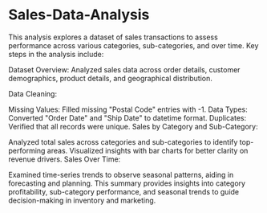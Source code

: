 # Sales-Data-Analysis

This analysis explores a dataset of sales transactions to assess performance across various categories, sub-categories, and over time. Key steps in the analysis include:

Dataset Overview: Analyzed sales data across order details, customer demographics, product details, and geographical distribution.

Data Cleaning:

Missing Values: Filled missing "Postal Code" entries with -1.
Data Types: Converted "Order Date" and "Ship Date" to datetime format.
Duplicates: Verified that all records were unique.
Sales by Category and Sub-Category:

Analyzed total sales across categories and sub-categories to identify top-performing areas. Visualized insights with bar charts for better clarity on revenue drivers.
Sales Over Time:

Examined time-series trends to observe seasonal patterns, aiding in forecasting and planning.
This summary provides insights into category profitability, sub-category performance, and seasonal trends to guide decision-making in inventory and marketing.
